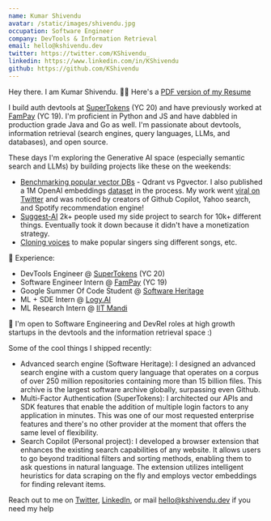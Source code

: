 ```yaml
---
name: Kumar Shivendu
avatar: /static/images/shivendu.jpg
occupation: Software Engineer
company: DevTools & Information Retrieval
email: hello@kshivendu.dev
twitter: https://twitter.com/KShivendu_
linkedin: https://www.linkedin.com/in/KShivendu
github: https://github.com/KShivendu
---
```


Hey there. I am Kumar Shivendu. 👨‍💻 Here's a [PDF version of my Resume](/resume-pdf)

I build auth devtools at [SuperTokens](https://github.com/SuperTokens) (YC 20) and have previously worked at [FamPay](https://fampay.in/) (YC 19). I'm proficient in Python and JS and have dabbled in production grade Java and Go as well. I'm passionate about devtools, information retrieval (search engines, query languages, LLMs, and databases), and open source.

These days I'm exploring the Generative AI space (especially semantic search and LLMs) by building projects like these on the weekends:

- [Benchmarking popular vector DBs](https://nirantk.com/writing/pgvector-vs-qdrant/) - Qdrant vs Pgvector. I also published a 1M OpenAI embeddings [dataset](https://huggingface.co/datasets/KShivendu/dbpedia-entities-openai-1M) in the process. My work went [viral on Twitter](https://twitter.com/NirantK/status/1674110063286571008?s=20) and was noticed by creators of Github Copilot, Yahoo search, and Spotify recommendation engine!
- [Suggest-AI](https://twitter.com/KShivendu_/status/1655603676189437953?s=20) 2k+ people used my side project to search for 10k+ different things. Eventually took it down because it didn't have a monetization strategy.
- [Cloning voices](https://twitter.com/KShivendu_/status/1650858929558278145) to make popular singers sing different songs, etc.

🚀 Experience:

- DevTools Engineer @ [SuperTokens](https://supertokens.com/) (YC 20)
- Software Engineer Intern @ [FamPay](https://fampay.in/) (YC 19)
- Google Summer Of Code Student @ [Software Heritage](https://softwareheritage.org/)
- ML + SDE Intern @ [Logy.AI](https://logy.ai/)
- ML Research Intern @ [IIT Mandi](https://iitmandi.ac.in/)

🦄 I'm open to Software Engineering and DevRel roles at high growth startups in the devtools and the information retrieval space :)

Some of the cool things I shipped recently:

- Advanced search engine (Software Heritage): I designed an advanced search engine with a custom query language that operates on a corpus of over 250 million repositories containing more than 15 billion files. This archive is the largest software archive globally, surpassing even Github.
- Multi-Factor Authentication (SuperTokens): I architected our APIs and SDK features that enable the addition of multiple login factors to any application in minutes. This was one of our most requested enterprise features and there's no other provider at the moment that offers the same level of flexibility.
- Search Copilot (Personal project): I developed a browser extension that enhances the existing search capabilities of any website. It allows users to go beyond traditional filters and sorting methods, enabling them to ask questions in natural language. The extension utilizes intelligent heuristics for data scraping on the fly and employs vector embeddings for finding relevant items.

Reach out to me on [Twitter](https://twitter.com/KShivendu_), [LinkedIn](https://www.linkedin.com/in/kshivendu/), or mail [hello@kshivendu.dev](mailto:hello@kshivendu.dev) if you need my help
